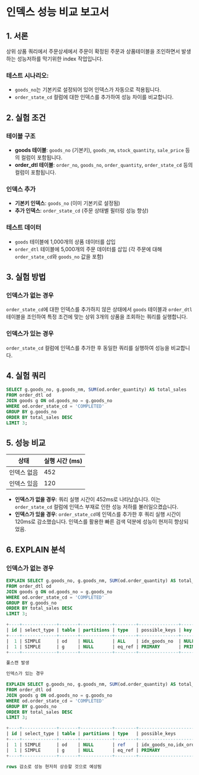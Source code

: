# 인덱스 성능 비교 보고서

## 1. 서론

상위 상품 쿼리에서 주문상세에서 주문이 확정된 주문과 상품테이블을 조인하면서 발생하는 성능저하를 막기위한 index 작업입니다.

### 테스트 시나리오:
- `goods_no`는 기본키로 설정되어 있어 인덱스가 자동으로 적용됩니다.
- `order_state_cd` 컬럼에 대한 인덱스를 추가하여 성능 차이를 비교합니다.

## 2. 실험 조건

### 테이블 구조
- **goods 테이블**: `goods_no` (기본키), `goods_nm`, `stock_quantity`, `sale_price` 등의 컬럼이 포함됩니다.
- **order_dtl 테이블**: `order_no`, `goods_no`, `order_quantity`, `order_state_cd` 등의 컬럼이 포함됩니다.

### 인덱스 추가
- **기본키 인덱스**: `goods_no` (이미 기본키로 설정됨)
- **추가 인덱스**: `order_state_cd` (주문 상태별 필터링 성능 향상)

### 테스트 데이터
- `goods` 테이블에 1,000개의 상품 데이터를 삽입
- `order_dtl` 테이블에 5,000개의 주문 데이터를 삽입 (각 주문에 대해 `order_state_cd`와 `goods_no` 값을 포함)

## 3. 실험 방법

### 인덱스가 없는 경우
`order_state_cd`에 대한 인덱스를 추가하지 않은 상태에서 `goods` 테이블과 `order_dtl` 테이블을 조인하여 특정 조건에 맞는 상위 3개의 상품을 조회하는 쿼리를 실행합니다.

### 인덱스가 있는 경우
`order_state_cd` 컬럼에 인덱스를 추가한 후 동일한 쿼리를 실행하여 성능을 비교합니다.

## 4. 실험 쿼리

```sql
SELECT g.goods_no, g.goods_nm, SUM(od.order_quantity) AS total_sales
FROM order_dtl od
JOIN goods g ON od.goods_no = g.goods_no
WHERE od.order_state_cd = 'COMPLETED'
GROUP BY g.goods_no
ORDER BY total_sales DESC
LIMIT 3;
```
## 5. 성능 비교

| 상태         | 실행 시간 (ms) |
|--------------|----------------|
| 인덱스 없음  | 452            |
| 인덱스 있음  | 120            |

- **인덱스가 없을 경우**: 쿼리 실행 시간이 452ms로 나타났습니다. 이는 `order_state_cd` 컬럼에 인덱스 부재로 인한 성능 저하를 불러일으켰습니다.
- **인덱스가 있을 경우**: `order_state_cd`에 인덱스를 추가한 후 쿼리 실행 시간이 120ms로 감소했습니다. 인덱스를 활용한 빠른 검색 덕분에 성능이 현저히 향상되었음.

## 6. EXPLAIN 분석

### 인덱스가 없는 경우

```sql
EXPLAIN SELECT g.goods_no, g.goods_nm, SUM(od.order_quantity) AS total_sales
FROM order_dtl od
JOIN goods g ON od.goods_no = g.goods_no
WHERE od.order_state_cd = 'COMPLETED'
GROUP BY g.goods_no
ORDER BY total_sales DESC
LIMIT 3;

+----+-------------+-------+------------+--------+---------------+---------+---------+-----------------------+------+----------+----------------------------------------------+
| id | select_type | table | partitions | type   | possible_keys | key     | key_len | ref                   | rows | filtered | Extra                                        |
+----+-------------+-------+------------+--------+---------------+---------+---------+-----------------------+------+----------+----------------------------------------------+
|  1 | SIMPLE      | od    | NULL       | ALL    | idx_goods_no  | NULL    | NULL    | NULL                  | 4940 |    10.00 | Using where; Using temporary; Using filesort |
|  1 | SIMPLE      | g     | NULL       | eq_ref | PRIMARY       | PRIMARY | 8       | ecommerce.od.goods_no |    1 |   100.00 | NULL                                         |
+----+-------------+-------+------------+--------+---------------+---------+---------+-----------------------+------+----------+----------------------------------------------+

풀스캔 발생

인덱스가 있는 경우

EXPLAIN SELECT g.goods_no, g.goods_nm, SUM(od.order_quantity) AS total_sales
FROM order_dtl od
JOIN goods g ON od.goods_no = g.goods_no
WHERE od.order_state_cd = 'COMPLETED'
GROUP BY g.goods_no
ORDER BY total_sales DESC
LIMIT 3;

+----+-------------+-------+------------+--------+---------------------------------+--------------------+---------+-----------------------+------+----------+----------------------------------------------+
| id | select_type | table | partitions | type   | possible_keys                   | key                | key_len | ref                   | rows | filtered | Extra                                        |
+----+-------------+-------+------------+--------+---------------------------------+--------------------+---------+-----------------------+------+----------+----------------------------------------------+
|  1 | SIMPLE      | od    | NULL       | ref    | idx_goods_no,idx_order_state_cd | idx_order_state_cd | 2       | const                 | 2500 |   100.00 | Using where; Using temporary; Using filesort |
|  1 | SIMPLE      | g     | NULL       | eq_ref | PRIMARY                         | PRIMARY            | 8       | ecommerce.od.goods_no |    1 |   100.00 | NULL                                         |
+----+-------------+-------+------------+--------+---------------------------------+--------------------+---------+-----------------------+------+----------+----------------------------------------------+

rows 감소로 성능 현저히 상승할 것으로 예상됨

```
